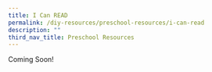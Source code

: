 ```yaml
---
title: I Can READ
permalink: /diy-resources/preschool-resources/i-can-read
description: ""
third_nav_title: Preschool Resources
---
```

Coming Soon!